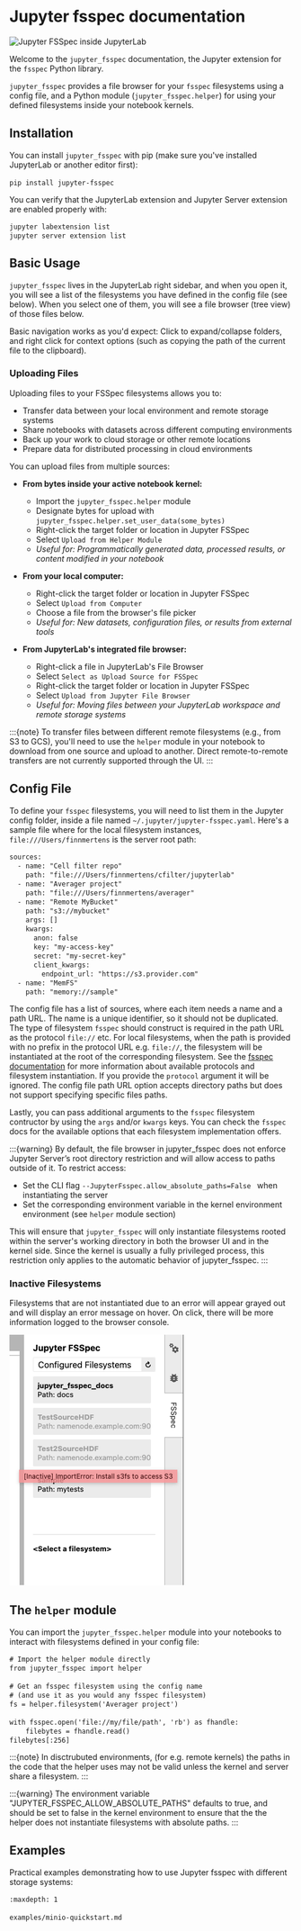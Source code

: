 # Jupyter fsspec documentation

![Jupyter FSSpec inside JupyterLab](_static/extension_example_1.png 'Jupyter FSSpec inside JupyterLab')

Welcome to the `jupyter_fsspec` documentation, the Jupyter extension for the `fsspec` Python library.

`jupyter_fsspec` provides a file browser for your `fsspec` filesystems using a config file, and a Python module (`jupyter_fsspec.helper`) for using your defined filesystems inside your notebook kernels.

## Installation

You can install `jupyter_fsspec` with pip (make sure you've installed JupyterLab or another editor first):

`pip install jupyter-fsspec`

You can verify that the JupyterLab extension and Jupyter Server extension are enabled properly with:

```
jupyter labextension list
jupyter server extension list
```

## Basic Usage

`jupyter_fsspec` lives in the JupyterLab right sidebar, and when you open it, you will
see a list of the filesystems you have defined in the config file (see below). When
you select one of them, you will see a file browser (tree view) of those files below.

Basic navigation works as you'd expect: Click to expand/collapse folders, and right click for
context options (such as copying the path of the current file to the clipboard).

### Uploading Files

Uploading files to your FSSpec filesystems allows you to:

- Transfer data between your local environment and remote storage systems
- Share notebooks with datasets across different computing environments
- Back up your work to cloud storage or other remote locations
- Prepare data for distributed processing in cloud environments

You can upload files from multiple sources:

- **From bytes inside your active notebook kernel:**

  - Import the `jupyter_fsspec.helper` module
  - Designate bytes for upload with
    `jupyter_fsspec.helper.set_user_data(some_bytes)`
  - Right-click the target folder or location in Jupyter FSSpec
  - Select `Upload from Helper Module`
  - _Useful for: Programmatically generated data, processed results, or content
    modified in your notebook_

- **From your local computer:**

  - Right-click the target folder or location in Jupyter FSSpec
  - Select `Upload from Computer`
  - Choose a file from the browser's file picker
  - _Useful for: New datasets, configuration files, or results from external
    tools_

- **From JupyterLab's integrated file browser:**
  - Right-click a file in JupyterLab's File Browser
  - Select `Select as Upload Source for FSSpec`
  - Right-click the target folder or location in Jupyter FSSpec
  - Select `Upload from Jupyter File Browser`
  - _Useful for: Moving files between your JupyterLab workspace and remote
    storage systems_

:::{note}
To transfer files between different remote filesystems (e.g., from S3
to GCS), you'll need to use the `helper` module in your notebook to download
from one source and upload to another. Direct remote-to-remote transfers are not
currently supported through the UI.
:::

## Config File

To define your `fsspec` filesystems, you will need to list them in the Jupyter config folder,
inside a file named `~/.jupyter/jupyter-fsspec.yaml`. Here's a sample file where for the local
filesystem instances, `file:///Users/finnmertens` is the server root path:

```
sources:
  - name: "Cell filter repo"
    path: "file:///Users/finnmertens/cfilter/jupyterlab"
  - name: "Averager project"
    path: "file:///Users/finnmertens/averager"
  - name: "Remote MyBucket"
    path: "s3://mybucket"
    args: []
    kwargs:
      anon: false
      key: "my-access-key"
      secret: "my-secret-key"
      client_kwargs:
        endpoint_url: "https://s3.provider.com"
  - name: "MemFS"
    path: "memory://sample"
```

The config file has a list of sources, where each item needs a name and a path URL. The name
is a unique identifier, so it should not be duplicated. The type of filesystem `fsspec` should
construct is required in the path URL as the protocol `file://` etc. For local filesystems,
when the path is provided with no prefix in the protocol URL e.g. `file://`,
the filesystem will be instantiated at the root of the corresponding filesystem.
See the [fsspec documentation](https://filesystem-spec.readthedocs.io/en/latest/usage.html#instantiate-a-file-system)
for more information about available protocols and filesystem instantiation.
If you provide the `protocol` argument it will be ignored. The config file path URL
option accepts directory paths but does not support specifying specific files paths.

Lastly, you can pass additional arguments to the `fsspec` filesystem contructor by using the
`args` and/or `kwargs` keys. You can check the `fsspec` docs for the available options that
each filesystem implementation offers.

:::{warning}
By default, the file browser in jupyter_fsspec does not enforce Jupyter Server’s root
directory restriction and will allow access to paths outside of it. To restrict access:

- Set the CLI flag `--JupyterFsspec.allow_absolute_paths=False ` when instantiating the server
- Set the corresponding environment variable in the kernel environment environment (see `helper` module section)

This will ensure that `jupyter_fsspec` will only instantiate filesystems rooted within
the server's working directory in both the browser UI and in the kernel side.
Since the kernel is usually a fully privileged process, this restriction only applies to the automatic behavior of jupyter_fsspec.
:::

### Inactive Filesystems

Filesystems that are not instantiated due to an error will appear grayed out and will display an error message on hover.
On click, there will be more information logged to the browser console.

![Jupyter FSSpec Inactive Filesystem](_static/s3fs_inactive.png 'Jupyter FSSpec Inactive Filesystem')

## The `helper` module

You can import the `jupyter_fsspec.helper` module into your notebooks to interact with
filesystems defined in your config file:

```
# Import the helper module directly
from jupyter_fsspec import helper

# Get an fsspec filesystem using the config name
# (and use it as you would any fsspec filesystem)
fs = helper.filesystem('Averager project')

with fsspec.open('file://my/file/path', 'rb') as fhandle:
    filebytes = fhandle.read()
filebytes[:256]
```

:::{note}
In disctrubuted environments, (for e.g. remote kernels) the paths in the code
that the helper uses may not be valid unless the kernel and server share a filesystem.
:::

:::{warning}
The environment variable "JUPYTER_FSSPEC_ALLOW_ABSOLUTE_PATHS" defaults to true, and
should be set to false in the kernel environment to ensure that the the helper does not
instantiate filesystems with absolute paths.
:::

## Examples

Practical examples demonstrating how to use Jupyter fsspec with different storage systems:

```{toctree}
:maxdepth: 1

examples/minio-quickstart.md
```
